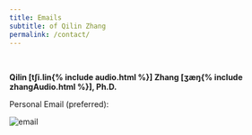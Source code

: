 ```yaml
---
title: Emails
subtitle: of Qilin Zhang
permalink: /contact/
---
```


<br>

**Qilin [tʃi.lin{% include audio.html %}] Zhang [ʒæŋ{% include zhangAudio.html %}], Ph.D.** 

Personal Email (preferred):

<i class="fa fa-envelope"></i> ![email](https://qilin-zhang.github.io/_pages/pngs/address.png "gmail-contact") 
